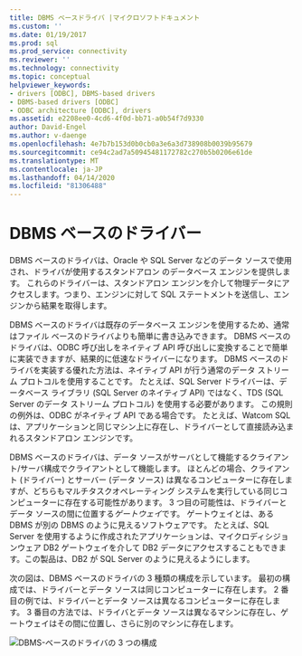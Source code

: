 ```yaml
---
title: DBMS ベースドライバ |マイクロソフトドキュメント
ms.custom: ''
ms.date: 01/19/2017
ms.prod: sql
ms.prod_service: connectivity
ms.reviewer: ''
ms.technology: connectivity
ms.topic: conceptual
helpviewer_keywords:
- drivers [ODBC], DBMS-based drivers
- DBMS-based drivers [ODBC]
- ODBC architecture [ODBC], drivers
ms.assetid: e2208ee0-4cd6-4f0d-bb71-a0b54f7d9330
author: David-Engel
ms.author: v-daenge
ms.openlocfilehash: 4e7b7b153d0b0cb0a3e6a3d738908b0039b95679
ms.sourcegitcommit: ce94c2ad7a50945481172782c270b5b0206e61de
ms.translationtype: MT
ms.contentlocale: ja-JP
ms.lasthandoff: 04/14/2020
ms.locfileid: "81306488"
---
```

# <a name="dbms-based-drivers"></a>DBMS ベースのドライバー
DBMS ベースのドライバは、Oracle や SQL Server などのデータ ソースで使用され、ドライバが使用するスタンドアロン のデータベース エンジンを提供します。 これらのドライバーは、スタンドアロン エンジンを介して物理データにアクセスします。つまり、エンジンに対して SQL ステートメントを送信し、エンジンから結果を取得します。  
  
 DBMS ベースのドライバは既存のデータベース エンジンを使用するため、通常はファイル ベースのドライバよりも簡単に書き込みできます。 DBMS ベースのドライバは、ODBC 呼び出しをネイティブ API 呼び出しに変換することで簡単に実装できますが、結果的に低速なドライバーになります。 DBMS ベースのドライバを実装する優れた方法は、ネイティブ API が行う通常のデータ ストリーム プロトコルを使用することです。 たとえば、SQL Server ドライバーは、データベース ライブラリ (SQL Server のネイティブ API) ではなく、TDS (SQL Server のデータ ストリーム プロトコル) を使用する必要があります。 この規則の例外は、ODBC がネイティブ API である場合です。 たとえば、Watcom SQL は、アプリケーションと同じマシン上に存在し、ドライバーとして直接読み込まれるスタンドアロン エンジンです。  
  
 DBMS ベースのドライバは、データ ソースがサーバとして機能するクライアント/サーバ構成でクライアントとして機能します。 ほとんどの場合、クライアント (ドライバー) とサーバー (データ ソース) は異なるコンピューターに存在しますが、どちらもマルチタスクオペレーティング システムを実行している同じコンピューターに存在する可能性があります。 3 つ目の可能性は、ドライバーとデータ ソースの間に位置する*ゲートウェイ*です。 ゲートウェイとは、ある DBMS が別の DBMS のように見えるソフトウェアです。 たとえば、SQL Server を使用するように作成されたアプリケーションは、マイクロディシジョンウェア DB2 ゲートウェイを介して DB2 データにアクセスすることもできます。この製品は、DB2 が SQL Server のように見えるようにします。  
  
 次の図は、DBMS ベースのドライバの 3 種類の構成を示しています。 最初の構成では、ドライバーとデータ ソースは同じコンピューターに存在します。 2 番目の例では、ドライバーとデータ ソースは異なるコンピューターに存在します。 3 番目の方法では、ドライバとデータ ソースは異なるマシンに存在し、ゲートウェイはその間に位置し、さらに別のマシンに存在します。  
  
 ![DBMS&#45;ベースのドライバの 3 つの構成](../../odbc/reference/media/pr07.gif "pr07")
